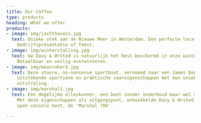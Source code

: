 ```yaml
---
title: Our Coffee
type: products
heading: What we offer
products:
- image: img/jachthaven1.jpg
  text: Unieke stek aan de Nieuwe Meer in Amsterdam. Een perfecte locatie voor een
    bedrijfspresentatie of feest.
- image: img/winterstalling.jpg
  text: Uw Davy & Ørsted is natuurlijk het best beschermd in onze winterstalling.
    Betaalbaar en veilig overwinteren.
- image: img/moonraker3.jpg
  text: Deze stoere, no-nonsense sportboot, vernoemd naar een James Bond film, combineert
    uitstekende sportieve en praktische vaareigenschappen met een unieke hightech
    uitstraling.
- image: img/marshal1.jpg
  text: Een degelijke alleskunner, een boot zonder onderhoud maar wel met veel ruimte.
    Met deze eigenschappen als uitgangspunt, ontwikkelde Davy & Ørsted deze stoere
    open console boot, de 'Marshal 700'.

---
```

